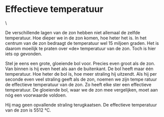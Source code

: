 # Effectieve temperatuur

\

De verschillende lagen van de zon hebben niet allemaal de zelfde
temperatuur. Hoe dieper we in de zon komen, hoe heter het is. In het
centrum van de zon bedraagt de temperatuur wel 15 miljoen graden. Het is
daarom moeilijk te praten over «de» temperatuur van de zon. Toch is hier
iets op gevonden.

Stel je eens een grote, gloeiende bol voor. Precies even groot als de
zon. Van binnen is hij even heet als aan de buitenkant. De bol heeft
maar één temperatuur. Hoe heter de bol is, hoe meer straling hij
uitzendt. Als hij per seconde even veel straling geeft als de zon,
noemen we zijn tempe ratuur de effectieve temperatuur van de zon. Zo
heeft elke ster een effectieve temperatuur. De gloeiende bol, waar we de
zon mee vergelijken, moet aan nóg een voorwaarde voldoen.

Hij mag geen opvallende straling terugkaatsen. De effectieve temperatuur
van de zon is 5512 °C.
